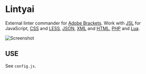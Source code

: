 Lintyai
=======

External linter commander for [Adobe Brackets]. Work with [JSL] for JavaScript, [CSS] and [LESS][CSS], [JSON], [XML] and [HTML][XML], [PHP] and [Lua].

![Screenshot](//:raw.github.com/lexazloy/lintyai/master/examples/screenshot.png)

USE
---

See `config.js`.

[Adobe Brackets]: https://github.com/adobe/brackets/

[JSL]: http://javascriptlint.com/
[CSS]: http://lesscss.org/
[JSON]: https://github.com/zaach/jsonlint/
[XML]: http://xmlsoft.org/ "XML/HTML Lint"
[PHP]: http://php.net/
[Lua]: http://lua.org/
